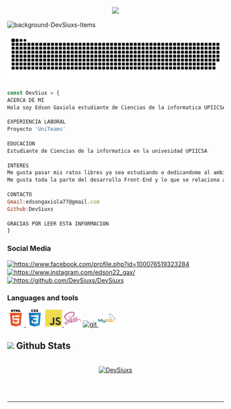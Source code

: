 

<p align="center">
  <a href="https://github.com/DenverCoder1/readme-typing-svg"><img src="https://readme-typing-svg.herokuapp.com?font=Time+New+Roman&color=purple&size=25&center=true&vCenter=true&width=600&height=100&lines=DevSiuxs+Front-End+Developer...;Computer+Science+Student;"></a>
</p>

![background-DevSiuxs-Items](https://github.com/DevSiuxs/DevSiuxs/assets/151599242/ae341971-69e9-4a6f-8d82-67dadc03ee9d)

<div align="center">
  <img  src="https://github.com/1999AZZAR/1999AZZAR/blob/readme/resources/img/grid-snake.svg"
       alt="snake" /></a>
</div>


```js
const DevSiux = {
ACERCA DE MI
Hola soy Edson Gaxiola estudiante de Ciencias de la informatica UPIICSA

EXPERIENCIA LABORAL
Proyecto 'UniTeams'

EDUCACION
Estudiante de Ciencias de la informatica en la univesidad UPIICSA

INTERES
Me gusta pasar mis ratos libres ya sea estudiando o dedicandome al ambito deportivo
Me gusta toda la parte del desarrollo Front-End y lo que se relaciona a la tecnologia

CONTACTO
Gmail:edsongaxiola77@gmail.com
Github:DevSiuxs

GRACIAS POR LEER ESTA INFORMACION
}
```

</p><h3 align="left">Social Media</h3><p align="left">
<a href="https://fb.com/https://www.facebook.com/profile.php?id=100076519323284" target="blank"><img align="center" src="https://raw.githubusercontent.com/rahuldkjain/github-profile-readme-generator/master/src/images/icons/Social/facebook.svg" alt="https://www.facebook.com/profile.php?id=100076519323284" height="30" width="40" /></a>
<a href="https://www.instagram.com/edson22_gax/" target="blank"><img align="center" src="https://raw.githubusercontent.com/rahuldkjain/github-profile-readme-generator/master/src/images/icons/Social/instagram.svg" alt="https://www.instagram.com/edson22_gax/" height="30" width="40" /></a>                                                        <a href="https://github.com/DevSiuxs/DevSiuxs" target="blank"><img align="center" src="https://raw.githubusercontent.com/rahuldkjain/github-profile-readme-generator/master/src/images/icons/Social/github.svg" alt="https://github.com/DevSiuxs/DevSiuxs" height="30" width="40" /></a>


</p><h3 align="left" border="1px">Languages and tools</h3><p align="left">



<a href="https://www.w3.org/html/" target="_blank" rel="noreferrer"> <img src="https://raw.githubusercontent.com/devicons/devicon/master/icons/html5/html5-original-wordmark.svg" alt="html5" width="40" height="40"/> </a>
<a href="https://www.w3schools.com/css/" target="_blank" rel="noreferrer"> <img src="https://raw.githubusercontent.com/devicons/devicon/master/icons/css3/css3-original-wordmark.svg" alt="css3" width="40" height="40"/></a>
<a href="https://developer.mozilla.org/en-US/docs/Web/JavaScript" target="_blank" rel="noreferrer"> <img src="https://raw.githubusercontent.com/devicons/devicon/master/icons/javascript/javascript-original.svg" alt="javascript" width="40" height="40"/> </a> 
<a href="https://sasslang.com" target="_blank" rel="noreferrer"> <img src="https://raw.githubusercontent.com/devicons/devicon/master/icons/sass/sass-original.svg" alt="sass" width="40" height="40"/></a>
<a href="https://git-scm.com/" target="_blank" rel="noreferrer"><img src="https://www.vectorlogo.zone/logos/git-scm/git-scm-icon.svg" alt="git" width="40" height="40"/> </a>
<a href="https://www.mysql.com/" target="_blank" rel="noreferrer"><img src="https://raw.githubusercontent.com/devicons/devicon/master/icons/mysql/mysql-original-wordmark.svg" alt="mysql" width="40" height="40"/></a>


## <img src="https://media.giphy.com/media/iY8CRBdQXODJSCERIr/giphy.gif" width="35"><b> Github Stats </b>
<br>

<div align="center">

<a href="https://github.com/DevSiuxs/">
  
  <img src="https://github-readme-stats.vercel.app/api/top-langs?username=DevSiuxs&show_icons=true&locale=en&layout=compact&line_height=20&title_color=7A7ADB&icon_color=2234AE&text_color=D3D3D3&bg_color=0,000000,130F40" width="375"  alt="DevSiuxs"/>

</a>
</div>

<br>
<br>
<br>

-----

<br>
<br>


















<!--
**DevSiuxs/DevSiuxs** is a ✨ _special_ ✨ repository because its `README.md` (this file) appears on your GitHub profile.

Here are some ideas to get you started:

- 🔭 I’m currently working on ...
- 🌱 I’m currently learning ...
- 👯 I’m looking to collaborate on ...
- 🤔 I’m looking for help with ...
- 💬 Ask me about ...
- 📫 How to reach me: ...
- 😄 Pronouns: ...
- ⚡ Fun fact: ...
-->
